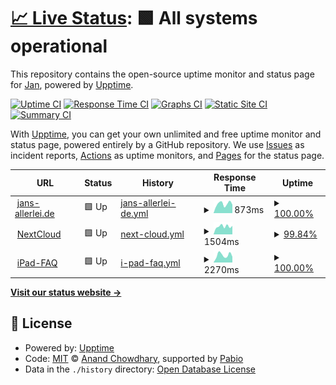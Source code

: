 # [📈 Live Status](https://demo.upptime.js.org): <!--live status--> **🟩 All systems operational**

This repository contains the open-source uptime monitor and status page for [Jan](https://demo.upptime.js.org), powered by [Upptime](https://github.com/upptime/upptime).

[![Uptime CI](https://github.com/modelrailroader/status-iPad-FAQ/workflows/Uptime%20CI/badge.svg)](https://github.com/modelrailroader/status-iPad-FAQ/actions?query=workflow%3A%22Uptime+CI%22)
[![Response Time CI](https://github.com/modelrailroader/status-iPad-FAQ/workflows/Response%20Time%20CI/badge.svg)](https://github.com/modelrailroader/status-iPad-FAQ/actions?query=workflow%3A%22Response+Time+CI%22)
[![Graphs CI](https://github.com/modelrailroader/status-iPad-FAQ/workflows/Graphs%20CI/badge.svg)](https://github.com/modelrailroader/status-iPad-FAQ/actions?query=workflow%3A%22Graphs+CI%22)
[![Static Site CI](https://github.com/modelrailroader/status-iPad-FAQ/workflows/Static%20Site%20CI/badge.svg)](https://github.com/modelrailroader/status-iPad-FAQ/actions?query=workflow%3A%22Static+Site+CI%22)
[![Summary CI](https://github.com/modelrailroader/status-iPad-FAQ/workflows/Summary%20CI/badge.svg)](https://github.com/modelrailroader/status-iPad-FAQ/actions?query=workflow%3A%22Summary+CI%22)

With [Upptime](https://upptime.js.org), you can get your own unlimited and free uptime monitor and status page, powered entirely by a GitHub repository. We use [Issues](https://github.com/modelrailroader/status-iPad-FAQ/issues) as incident reports, [Actions](https://github.com/modelrailroader/status-iPad-FAQ/actions) as uptime monitors, and [Pages](https://demo.upptime.js.org) for the status page.

<!--start: status pages-->
<!-- This summary is generated by Upptime (https://github.com/upptime/upptime) -->
<!-- Do not edit this manually, your changes will be overwritten -->
<!-- prettier-ignore -->
| URL | Status | History | Response Time | Uptime |
| --- | ------ | ------- | ------------- | ------ |
| <img alt="" src="https://icons.duckduckgo.com/ip3/www.jans-allerlei.de.ico" height="13"> [jans-allerlei.de](https://www.jans-allerlei.de) | 🟩 Up | [jans-allerlei-de.yml](https://github.com/modelrailroader/status-upptime/commits/HEAD/history/jans-allerlei-de.yml) | <details><summary><img alt="Response time graph" src="./graphs/jans-allerlei-de/response-time-week.png" height="20"> 873ms</summary><br><a href="https://status.jans-allerlei.de/history/jans-allerlei-de"><img alt="Response time 861" src="https://img.shields.io/endpoint?url=https%3A%2F%2Fraw.githubusercontent.com%2Fmodelrailroader%2Fstatus-upptime%2FHEAD%2Fapi%2Fjans-allerlei-de%2Fresponse-time.json"></a><br><a href="https://status.jans-allerlei.de/history/jans-allerlei-de"><img alt="24-hour response time 802" src="https://img.shields.io/endpoint?url=https%3A%2F%2Fraw.githubusercontent.com%2Fmodelrailroader%2Fstatus-upptime%2FHEAD%2Fapi%2Fjans-allerlei-de%2Fresponse-time-day.json"></a><br><a href="https://status.jans-allerlei.de/history/jans-allerlei-de"><img alt="7-day response time 873" src="https://img.shields.io/endpoint?url=https%3A%2F%2Fraw.githubusercontent.com%2Fmodelrailroader%2Fstatus-upptime%2FHEAD%2Fapi%2Fjans-allerlei-de%2Fresponse-time-week.json"></a><br><a href="https://status.jans-allerlei.de/history/jans-allerlei-de"><img alt="30-day response time 904" src="https://img.shields.io/endpoint?url=https%3A%2F%2Fraw.githubusercontent.com%2Fmodelrailroader%2Fstatus-upptime%2FHEAD%2Fapi%2Fjans-allerlei-de%2Fresponse-time-month.json"></a><br><a href="https://status.jans-allerlei.de/history/jans-allerlei-de"><img alt="1-year response time 861" src="https://img.shields.io/endpoint?url=https%3A%2F%2Fraw.githubusercontent.com%2Fmodelrailroader%2Fstatus-upptime%2FHEAD%2Fapi%2Fjans-allerlei-de%2Fresponse-time-year.json"></a></details> | <details><summary><a href="https://status.jans-allerlei.de/history/jans-allerlei-de">100.00%</a></summary><a href="https://status.jans-allerlei.de/history/jans-allerlei-de"><img alt="All-time uptime 100.00%" src="https://img.shields.io/endpoint?url=https%3A%2F%2Fraw.githubusercontent.com%2Fmodelrailroader%2Fstatus-upptime%2FHEAD%2Fapi%2Fjans-allerlei-de%2Fuptime.json"></a><br><a href="https://status.jans-allerlei.de/history/jans-allerlei-de"><img alt="24-hour uptime 100.00%" src="https://img.shields.io/endpoint?url=https%3A%2F%2Fraw.githubusercontent.com%2Fmodelrailroader%2Fstatus-upptime%2FHEAD%2Fapi%2Fjans-allerlei-de%2Fuptime-day.json"></a><br><a href="https://status.jans-allerlei.de/history/jans-allerlei-de"><img alt="7-day uptime 100.00%" src="https://img.shields.io/endpoint?url=https%3A%2F%2Fraw.githubusercontent.com%2Fmodelrailroader%2Fstatus-upptime%2FHEAD%2Fapi%2Fjans-allerlei-de%2Fuptime-week.json"></a><br><a href="https://status.jans-allerlei.de/history/jans-allerlei-de"><img alt="30-day uptime 100.00%" src="https://img.shields.io/endpoint?url=https%3A%2F%2Fraw.githubusercontent.com%2Fmodelrailroader%2Fstatus-upptime%2FHEAD%2Fapi%2Fjans-allerlei-de%2Fuptime-month.json"></a><br><a href="https://status.jans-allerlei.de/history/jans-allerlei-de"><img alt="1-year uptime 100.00%" src="https://img.shields.io/endpoint?url=https%3A%2F%2Fraw.githubusercontent.com%2Fmodelrailroader%2Fstatus-upptime%2FHEAD%2Fapi%2Fjans-allerlei-de%2Fuptime-year.json"></a></details>
| <img alt="" src="https://icons.duckduckgo.com/ip3/cloud.jans-allerlei.de.ico" height="13"> [NextCloud](https://cloud.jans-allerlei.de) | 🟩 Up | [next-cloud.yml](https://github.com/modelrailroader/status-upptime/commits/HEAD/history/next-cloud.yml) | <details><summary><img alt="Response time graph" src="./graphs/next-cloud/response-time-week.png" height="20"> 1504ms</summary><br><a href="https://status.jans-allerlei.de/history/next-cloud"><img alt="Response time 1440" src="https://img.shields.io/endpoint?url=https%3A%2F%2Fraw.githubusercontent.com%2Fmodelrailroader%2Fstatus-upptime%2FHEAD%2Fapi%2Fnext-cloud%2Fresponse-time.json"></a><br><a href="https://status.jans-allerlei.de/history/next-cloud"><img alt="24-hour response time 1387" src="https://img.shields.io/endpoint?url=https%3A%2F%2Fraw.githubusercontent.com%2Fmodelrailroader%2Fstatus-upptime%2FHEAD%2Fapi%2Fnext-cloud%2Fresponse-time-day.json"></a><br><a href="https://status.jans-allerlei.de/history/next-cloud"><img alt="7-day response time 1504" src="https://img.shields.io/endpoint?url=https%3A%2F%2Fraw.githubusercontent.com%2Fmodelrailroader%2Fstatus-upptime%2FHEAD%2Fapi%2Fnext-cloud%2Fresponse-time-week.json"></a><br><a href="https://status.jans-allerlei.de/history/next-cloud"><img alt="30-day response time 1423" src="https://img.shields.io/endpoint?url=https%3A%2F%2Fraw.githubusercontent.com%2Fmodelrailroader%2Fstatus-upptime%2FHEAD%2Fapi%2Fnext-cloud%2Fresponse-time-month.json"></a><br><a href="https://status.jans-allerlei.de/history/next-cloud"><img alt="1-year response time 1440" src="https://img.shields.io/endpoint?url=https%3A%2F%2Fraw.githubusercontent.com%2Fmodelrailroader%2Fstatus-upptime%2FHEAD%2Fapi%2Fnext-cloud%2Fresponse-time-year.json"></a></details> | <details><summary><a href="https://status.jans-allerlei.de/history/next-cloud">99.84%</a></summary><a href="https://status.jans-allerlei.de/history/next-cloud"><img alt="All-time uptime 99.97%" src="https://img.shields.io/endpoint?url=https%3A%2F%2Fraw.githubusercontent.com%2Fmodelrailroader%2Fstatus-upptime%2FHEAD%2Fapi%2Fnext-cloud%2Fuptime.json"></a><br><a href="https://status.jans-allerlei.de/history/next-cloud"><img alt="24-hour uptime 98.87%" src="https://img.shields.io/endpoint?url=https%3A%2F%2Fraw.githubusercontent.com%2Fmodelrailroader%2Fstatus-upptime%2FHEAD%2Fapi%2Fnext-cloud%2Fuptime-day.json"></a><br><a href="https://status.jans-allerlei.de/history/next-cloud"><img alt="7-day uptime 99.84%" src="https://img.shields.io/endpoint?url=https%3A%2F%2Fraw.githubusercontent.com%2Fmodelrailroader%2Fstatus-upptime%2FHEAD%2Fapi%2Fnext-cloud%2Fuptime-week.json"></a><br><a href="https://status.jans-allerlei.de/history/next-cloud"><img alt="30-day uptime 99.96%" src="https://img.shields.io/endpoint?url=https%3A%2F%2Fraw.githubusercontent.com%2Fmodelrailroader%2Fstatus-upptime%2FHEAD%2Fapi%2Fnext-cloud%2Fuptime-month.json"></a><br><a href="https://status.jans-allerlei.de/history/next-cloud"><img alt="1-year uptime 99.97%" src="https://img.shields.io/endpoint?url=https%3A%2F%2Fraw.githubusercontent.com%2Fmodelrailroader%2Fstatus-upptime%2FHEAD%2Fapi%2Fnext-cloud%2Fuptime-year.json"></a></details>
| <img alt="" src="https://icons.duckduckgo.com/ip3/www.melle-gymnasium.de.ico" height="13"> [iPad-FAQ](https://www.melle-gymnasium.de/ipad-faq) | 🟩 Up | [i-pad-faq.yml](https://github.com/modelrailroader/status-upptime/commits/HEAD/history/i-pad-faq.yml) | <details><summary><img alt="Response time graph" src="./graphs/i-pad-faq/response-time-week.png" height="20"> 2270ms</summary><br><a href="https://status.jans-allerlei.de/history/i-pad-faq"><img alt="Response time 1860" src="https://img.shields.io/endpoint?url=https%3A%2F%2Fraw.githubusercontent.com%2Fmodelrailroader%2Fstatus-upptime%2FHEAD%2Fapi%2Fi-pad-faq%2Fresponse-time.json"></a><br><a href="https://status.jans-allerlei.de/history/i-pad-faq"><img alt="24-hour response time 1793" src="https://img.shields.io/endpoint?url=https%3A%2F%2Fraw.githubusercontent.com%2Fmodelrailroader%2Fstatus-upptime%2FHEAD%2Fapi%2Fi-pad-faq%2Fresponse-time-day.json"></a><br><a href="https://status.jans-allerlei.de/history/i-pad-faq"><img alt="7-day response time 2270" src="https://img.shields.io/endpoint?url=https%3A%2F%2Fraw.githubusercontent.com%2Fmodelrailroader%2Fstatus-upptime%2FHEAD%2Fapi%2Fi-pad-faq%2Fresponse-time-week.json"></a><br><a href="https://status.jans-allerlei.de/history/i-pad-faq"><img alt="30-day response time 2130" src="https://img.shields.io/endpoint?url=https%3A%2F%2Fraw.githubusercontent.com%2Fmodelrailroader%2Fstatus-upptime%2FHEAD%2Fapi%2Fi-pad-faq%2Fresponse-time-month.json"></a><br><a href="https://status.jans-allerlei.de/history/i-pad-faq"><img alt="1-year response time 1891" src="https://img.shields.io/endpoint?url=https%3A%2F%2Fraw.githubusercontent.com%2Fmodelrailroader%2Fstatus-upptime%2FHEAD%2Fapi%2Fi-pad-faq%2Fresponse-time-year.json"></a></details> | <details><summary><a href="https://status.jans-allerlei.de/history/i-pad-faq">100.00%</a></summary><a href="https://status.jans-allerlei.de/history/i-pad-faq"><img alt="All-time uptime 0.00%" src="https://img.shields.io/endpoint?url=https%3A%2F%2Fraw.githubusercontent.com%2Fmodelrailroader%2Fstatus-upptime%2FHEAD%2Fapi%2Fi-pad-faq%2Fuptime.json"></a><br><a href="https://status.jans-allerlei.de/history/i-pad-faq"><img alt="24-hour uptime 100.00%" src="https://img.shields.io/endpoint?url=https%3A%2F%2Fraw.githubusercontent.com%2Fmodelrailroader%2Fstatus-upptime%2FHEAD%2Fapi%2Fi-pad-faq%2Fuptime-day.json"></a><br><a href="https://status.jans-allerlei.de/history/i-pad-faq"><img alt="7-day uptime 100.00%" src="https://img.shields.io/endpoint?url=https%3A%2F%2Fraw.githubusercontent.com%2Fmodelrailroader%2Fstatus-upptime%2FHEAD%2Fapi%2Fi-pad-faq%2Fuptime-week.json"></a><br><a href="https://status.jans-allerlei.de/history/i-pad-faq"><img alt="30-day uptime 100.00%" src="https://img.shields.io/endpoint?url=https%3A%2F%2Fraw.githubusercontent.com%2Fmodelrailroader%2Fstatus-upptime%2FHEAD%2Fapi%2Fi-pad-faq%2Fuptime-month.json"></a><br><a href="https://status.jans-allerlei.de/history/i-pad-faq"><img alt="1-year uptime 0.00%" src="https://img.shields.io/endpoint?url=https%3A%2F%2Fraw.githubusercontent.com%2Fmodelrailroader%2Fstatus-upptime%2FHEAD%2Fapi%2Fi-pad-faq%2Fuptime-year.json"></a></details>

<!--end: status pages-->

[**Visit our status website →**](https://demo.upptime.js.org)

## 📄 License

- Powered by: [Upptime](https://github.com/upptime/upptime)
- Code: [MIT](./LICENSE) © [Anand Chowdhary](https://anandchowdhary.com), supported by [Pabio](https://pabio.com)
- Data in the `./history` directory: [Open Database License](https://opendatacommons.org/licenses/odbl/1-0/)
